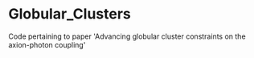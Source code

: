 # Globular_Clusters
Code pertaining to paper 'Advancing globular cluster constraints on the axion-photon coupling'
